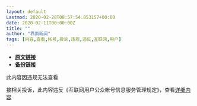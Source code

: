```yaml
---
layout: default
Lastmod: 2020-02-28T08:57:54.853157+00:00
date: 2020-02-11T00:00:00Z
title: ""
author: "界面新闻"
tags: [内容,查看,帐号,投诉,违规,违反,互联网,用户]
---
```


* [**原文链接**](https://mp.weixin.qq.com/s/UBGGq4hXqJHbtPhpxbOPRQ)
* [**备份链接**](http://archive.today/YDYz3)


此内容因违规无法查看

接相关投诉，此内容违反《互联网用户公众帐号信息服务管理规定》，查看[详细内容](http://www.cac.gov.cn/2017-09/07/c_1121624269.htm)

